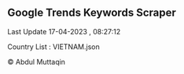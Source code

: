 

## Google Trends Keywords Scraper 
 
Last Update 17-04-2023 , 08:27:12

Country List :
VIETNAM.json



© Abdul Muttaqin 
